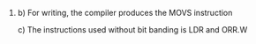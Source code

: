 
1. b) For writing, the compiler produces the MOVS instruction

   c) The instructions used without bit banding is LDR and ORR.W
